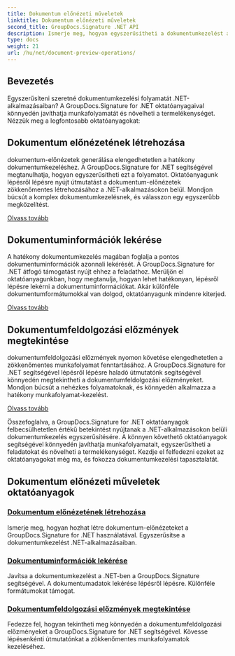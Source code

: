 ```yaml
---
title: Dokumentum előnézeti műveletek
linktitle: Dokumentum előnézeti műveletek
second_title: GroupDocs.Signature .NET API
description: Ismerje meg, hogyan egyszerűsítheti a dokumentumkezelést a GroupDocs.Signature for .NET oktatóanyaggal. Egyszerűsítse a feladatokat, javítsa a munkafolyamatot, és könnyedén növelje a termelékenységet.
type: docs
weight: 21
url: /hu/net/document-preview-operations/
---
```

## Bevezetés

Egyszerűsíteni szeretné dokumentumkezelési folyamatát .NET-alkalmazásaiban? A GroupDocs.Signature for .NET oktatóanyagaival könnyedén javíthatja munkafolyamatát és növelheti a termelékenységet. Nézzük meg a legfontosabb oktatóanyagokat:

## Dokumentum előnézetének létrehozása

dokumentum-előnézetek generálása elengedhetetlen a hatékony dokumentumkezeléshez. A GroupDocs.Signature for .NET segítségével megtanulhatja, hogyan egyszerűsítheti ezt a folyamatot. Oktatóanyagunk lépésről lépésre nyújt útmutatást a dokumentum-előnézetek zökkenőmentes létrehozásához a .NET-alkalmazásokon belül. Mondjon búcsút a komplex dokumentumkezelésnek, és válasszon egy egyszerűbb megközelítést.

[Olvass tovább](./generate-document-preview/)

## Dokumentuminformációk lekérése

A hatékony dokumentumkezelés magában foglalja a pontos dokumentuminformációk azonnali lekérését. A GroupDocs.Signature for .NET átfogó támogatást nyújt ehhez a feladathoz. Merüljön el oktatóanyagunkban, hogy megtanulja, hogyan lehet hatékonyan, lépésről lépésre lekérni a dokumentuminformációkat. Akár különféle dokumentumformátumokkal van dolgod, oktatóanyagunk mindenre kiterjed.

[Olvass tovább](./retrieve-document-information/)

## Dokumentumfeldolgozási előzmények megtekintése

dokumentumfeldolgozási előzmények nyomon követése elengedhetetlen a zökkenőmentes munkafolyamat fenntartásához. A GroupDocs.Signature for .NET segítségével lépésről lépésre haladó útmutatónk segítségével könnyedén megtekintheti a dokumentumfeldolgozási előzményeket. Mondjon búcsút a nehézkes folyamatoknak, és könnyedén alkalmazza a hatékony munkafolyamat-kezelést.

[Olvass tovább](./view-document-processing-history/)

Összefoglalva, a GroupDocs.Signature for .NET oktatóanyagok felbecsülhetetlen értékű betekintést nyújtanak a .NET-alkalmazásokon belüli dokumentumkezelés egyszerűsítésére. A könnyen követhető oktatóanyagok segítségével könnyedén javíthatja munkafolyamatait, egyszerűsítheti a feladatokat és növelheti a termelékenységet. Kezdje el felfedezni ezeket az oktatóanyagokat még ma, és fokozza dokumentumkezelési tapasztalatát.
## Dokumentum előnézeti műveletek oktatóanyagok
### [Dokumentum előnézetének létrehozása](./generate-document-preview/)
Ismerje meg, hogyan hozhat létre dokumentum-előnézeteket a GroupDocs.Signature for .NET használatával. Egyszerűsítse a dokumentumkezelést .NET-alkalmazásaiban.
### [Dokumentuminformációk lekérése](./retrieve-document-information/)
Javítsa a dokumentumkezelést a .NET-ben a GroupDocs.Signature segítségével. A dokumentumadatok lekérése lépésről lépésre. Különféle formátumokat támogat.
### [Dokumentumfeldolgozási előzmények megtekintése](./view-document-processing-history/)
Fedezze fel, hogyan tekintheti meg könnyedén a dokumentumfeldolgozási előzményeket a GroupDocs.Signature for .NET segítségével. Kövesse lépésenkénti útmutatónkat a zökkenőmentes munkafolyamatok kezeléséhez.